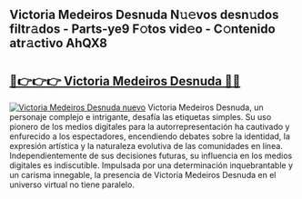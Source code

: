 ## Victoria Medeiros Desnuda N𝚞𝚎vos desn𝚞dos filtr𝚊dos - Parts-ye9 F𝚘tos vid𝚎o - C𝚘ntenido atr𝚊ctivo AhQX8

# <h2><a href="http://mbddkbj.tromn.icu/?c=Victoria+Medeiros+Desnuda">🔗👉👉👉 Victoria Medeiros Desnuda 🔗🔗</a></h2>

[![Victoria Medeiros Desnuda nuevo](https://i.imgur.com/pEAQMta.gif)](http://mbddkbj.tromn.icu/?c=Victoria+Medeiros+Desnuda)
Victoria Medeiros Desnuda, un personaje complejo e intrigante, desafía las etiquetas simples. Su uso pionero de los medios digitales para la autorrepresentación ha cautivado y enfurecido a los espectadores, encendiendo debates sobre la identidad, la expresión artística y la naturaleza evolutiva de las comunidades en línea. Independientemente de sus decisiones futuras, su influencia en los medios digitales es indiscutible. Impulsada por una determinación inquebrantable y un carisma innegable, la presencia de Victoria Medeiros Desnuda en el universo virtual no tiene paralelo.
